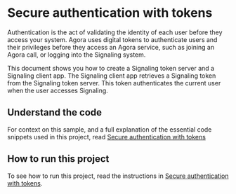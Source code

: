 # Secure authentication with tokens

Authentication is the act of validating the identity of each user before they access your system. Agora uses digital tokens to authenticate users and their privileges before they access an Agora service, such as joining an Agora call, or logging into the Signaling system.

This document shows you how to create a Signaling token server and a Signaling client app. The Signaling client app retrieves a Signaling token from the Signaling token server. This token authenticates the current user when the user accesses Signaling.

## Understand the code

For context on this sample, and a full explanation of the essential code snippets used in this project, read [Secure authentication with tokens](https://docs.agora.io/en/signaling/develop/authentication-workflow?platform=web)


## How to run this project

To see how to run this project, read the instructions in [Secure authentication with tokens](https://docs.agora.io/en/signaling/develop/authentication-workflow?platform=web).

